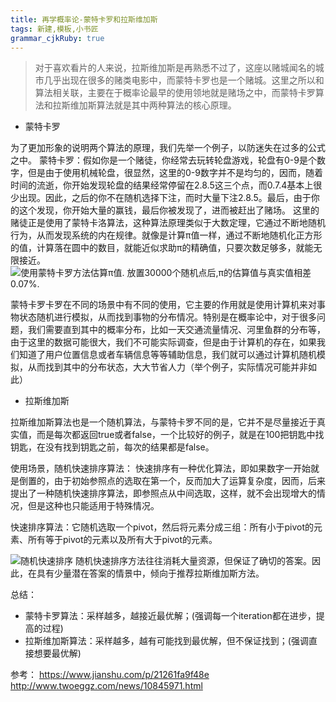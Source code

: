 ```yaml
---
title: 再学概率论-蒙特卡罗和拉斯维加斯
tags: 新建,模板,小书匠
grammar_cjkRuby: true
---
```


>对于喜欢看片的人来说，拉斯维加斯是再熟悉不过了，这座以赌城闻名的城市几乎出现在很多的赌类电影中，而蒙特卡罗也是一个赌城。这里之所以和算法相关联，主要在于概率论最早的使用领地就是赌场之中，而蒙特卡罗算法和拉斯维加斯算法就是其中两种算法的核心原理。

* 蒙特卡罗

为了更加形象的说明两个算法的原理，我们先举一个例子，以防迷失在过多的公式之中。
蒙特卡罗：假如你是一个赌徒，你经常去玩转轮盘游戏，轮盘有0-9是个数字，但是由于使用机械轮盘，很显然，这里的0-9数字并不是均匀的，因而，随着时间的流逝，你开始发现轮盘的结果经常停留在2.8.5这三个点，而0.7.4基本上很少出现。因此，之后的你不在随机选择下注，而时大量下注2.8.5。最后，由于你的这个发现，你开始大量的赢钱，最后你被发现了，进而被赶出了赌场。
这里的赌徒正是使用了蒙特卡洛算法，这种算法原理类似于大数定理，它通过不断地随机行为，从而发现系统的内在规律。就像是计算π值一样，通过不断地随机化正方形的值，计算落在圆中的数目，就能近似求助π的精确值，只要次数足够多，就能无限接近。
![使用蒙特卡罗方法估算π值. 放置30000个随机点后,π的估算值与真实值相差0.07%.](http://osiy4s0ad.bkt.clouddn.com/soundblog/1540381422512.png)

蒙特卡罗卡罗在不同的场景中有不同的使用，它主要的作用就是使用计算机来对事物状态随机进行模拟，从而找到事物的分布情况。特别是在概率论中，对于很多问题，我们需要直到其中的概率分布，比如一天交通流量情况、河里鱼群的分布等，由于这里的数据可能很大，我们不可能实际调查，但是由于计算机的存在，如果我们知道了用户位置信息或者车辆信息等等辅助信息，我们就可以通过计算机随机模拟，从而找到其中的分布状态，大大节省人力（举个例子，实际情况可能并非如此）

* 拉斯维加斯

拉斯维加斯算法也是一个随机算法，与蒙特卡罗不同的是，它并不是尽量接近于真实值，而是每次都返回true或者false，一个比较好的例子，就是在100把钥匙中找钥匙，在没有找到钥匙之前，每次的结果都是false。

使用场景，随机快速排序算法：
快速排序有一种优化算法，即如果数字一开始就是倒置的，由于初始参照点的选取在第一个，反而加大了运算复杂度，因而，后来提出了一种随机快速排序算法，即参照点从中间选取，这样，就不会出现增大的情况，但是这种也只能适用于特殊情况。

快速排序算法：它随机选取一个pivot，然后将元素分成三组：所有小于pivot的元素、所有等于pivot的元素以及所有大于pivot的元素。

![随机快速排序](http://osiy4s0ad.bkt.clouddn.com/soundblog/1540383018956.png)
随机快速排序方法往往消耗大量资源，但保证了确切的答案。因此，在具有少量潜在答案的情景中，倾向于推荐拉斯维加斯方法。

总结：
* 蒙特卡罗算法：采样越多，越接近最优解；(强调每一个iteration都在进步，提高的过程)
* 拉斯维加斯算法：采样越多，越有可能找到最优解，但不保证找到；(强调直接想要最优解)

参考：
https://www.jianshu.com/p/21261fa9f48e
http://www.twoeggz.com/news/10845971.html